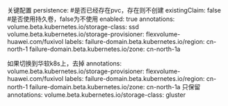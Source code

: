 关键配置
persistence:
  #是否已经存在pvc，存在则不创建
  existingClaim: false
  #是否使用持久卷，false为不使用
  enabled: true
  annotations:
    volume.beta.kubernetes.io/storage-class: ssd
    volume.beta.kubernetes.io/storage-provisioner: flexvolume-huawei.com/fuxivol
  labels:
    failure-domain.beta.kubernetes.io/region: cn-north-1
    failure-domain.beta.kubernetes.io/zone: cn-north-1a

如果切换到华软k8s上，去掉
  annotations:
    volume.beta.kubernetes.io/storage-provisioner: flexvolume-huawei.com/fuxivol
  labels:
    failure-domain.beta.kubernetes.io/region: cn-north-1
    failure-domain.beta.kubernetes.io/zone: cn-north-1a
只保留
  annotations:
    volume.beta.kubernetes.io/storage-class: gluster